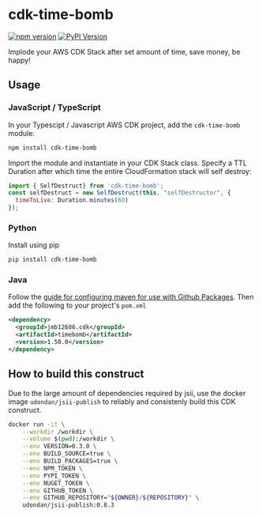 # cdk-time-bomb

[![npm version](https://badge.fury.io/js/cdk-time-bomb.svg)](https://badge.fury.io/js/cdk-time-bomb)
[![PyPI Version](https://badge.fury.io/py/cdk-time-bomb.svg)](https://badge.fury.io/py/cdk-time-bomb)

Implode your AWS CDK Stack after set amount of time, save money, be happy!

## Usage

### JavaScript / TypeScript

In your Typescipt / Javascript AWS CDK project, add the `cdk-time-bomb` module:

```bash
npm install cdk-time-bomb
```

Import the module and instantiate in your CDK Stack class.  Specify a TTL Duration after which time the entire CloudFormation stack will self destroy:


```javascript
import { SelfDestruct} from 'cdk-time-bomb';
const selfDestruct = new SelfDestruct(this, "selfDestructor", {
  timeToLive: Duration.minutes(60)
});
```

### Python

Install using pip

```bash
pip install cdk-time-bomb
```

### Java

Follow the [guide for configuring maven for use with Github Packages](https://docs.github.com/en/packages/using-github-packages-with-your-projects-ecosystem/configuring-apache-maven-for-use-with-github-packages).  Then add the following to your project's `pom.xml`

```xml
<dependency>
  <groupId>jmb12686.cdk</groupId>
  <artifactId>timebomb</artifactId>
  <version>1.50.0</version>
</dependency>
```

## How to build this construct

Due to the large amount of dependencies required by jsii, use the docker image `udondan/jsii-publish` to reliably and consistenly build this CDK construct.  

```bash
docker run -it \
    --workdir /workdir \
    --volume $(pwd):/workdir \
    --env VERSION=0.3.0 \
    --env BUILD_SOURCE=true \
    --env BUILD_PACKAGES=true \
    --env NPM_TOKEN \
    --env PYPI_TOKEN \
    --env NUGET_TOKEN \
    --env GITHUB_TOKEN \
    --env GITHUB_REPOSITORY="${OWNER}/${REPOSITORY}" \
    udondan/jsii-publish:0.8.3
```
